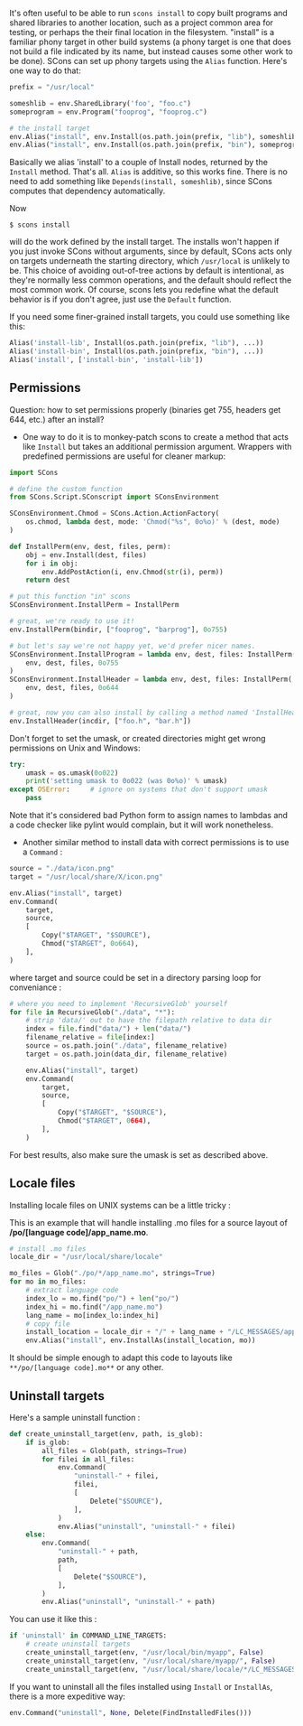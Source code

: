 It's often useful to be able to run `scons install` to copy built programs and shared libraries to another location, such as a project common area for testing, or perhaps the their final location in the filesystem. "install" is a familiar phony target in other build systems (a phony target is one that does not build a file indicated by its name, but instead causes some other work to be done). SCons can set up phony targets using the `Alias` function. Here's one way to do that: 

```python
prefix = "/usr/local"

someshlib = env.SharedLibrary('foo', "foo.c")
someprogram = env.Program("fooprog", "fooprog.c")

# the install target
env.Alias("install", env.Install(os.path.join(prefix, "lib"), someshlib))
env.Alias("install", env.Install(os.path.join(prefix, "bin"), someprogram))
```

Basically we alias 'install' to a couple of Install nodes, returned by the `Install` method. That's all. `Alias` is additive, so this works fine. There is no need to add something like `Depends(install, someshlib)`, since SCons computes that dependency automatically. 

Now
```console
$ scons install
```

will do the work defined by the install target.  The installs won't happen if you just invoke SCons without arguments, since by default, SCons acts only on targets underneath the starting directory, which `/usr/local` is unlikely to be. This choice of avoiding out-of-tree actions by default is intentional, as they're normally less common operations, and the default should reflect the most common work.  Of course, scons lets you redefine what the default behavior is if you don't agree, just use the `Default` function.

If you need some finer-grained install targets, you could use something like this: 
```python
Alias('install-lib', Install(os.path.join(prefix, "lib"), ...))
Alias('install-bin', Install(os.path.join(prefix, "bin"), ...))
Alias('install', ['install-bin', 'install-lib'])
```

## Permissions

Question:  how to set permissions properly (binaries get 755, headers get 644, etc.) after an install? 

* One way to do it is to monkey-patch  scons to create a method that acts like `Install` but takes an additional permission argument. Wrappers with predefined permissions are useful for cleaner markup: 

```python
import SCons

# define the custom function
from SCons.Script.SConscript import SConsEnvironment

SConsEnvironment.Chmod = SCons.Action.ActionFactory(
    os.chmod, lambda dest, mode: 'Chmod("%s", 0o%o)' % (dest, mode)
)

def InstallPerm(env, dest, files, perm):
    obj = env.Install(dest, files)
    for i in obj:
        env.AddPostAction(i, env.Chmod(str(i), perm))
    return dest

# put this function "in" scons
SConsEnvironment.InstallPerm = InstallPerm

# great, we're ready to use it!
env.InstallPerm(bindir, ["fooprog", "barprog"], 0o755)

# but let's say we're not happy yet, we'd prefer nicer names.
SConsEnvironment.InstallProgram = lambda env, dest, files: InstallPerm(
    env, dest, files, 0o755
)
SConsEnvironment.InstallHeader = lambda env, dest, files: InstallPerm(
    env, dest, files, 0o644
)

# great, now you can also install by calling a method named 'InstallHeader' or 'InstallProgram'!
env.InstallHeader(incdir, ["foo.h", "bar.h"])
```
Don't forget to set the umask, or created directories might get wrong permissions on Unix and Windows: 

```python
try:
    umask = os.umask(0o022)
    print('setting umask to 0o022 (was 0o%o)' % umask)
except OSError:     # ignore on systems that don't support umask
    pass
```

Note that it's considered bad Python form to assign names to lambdas and a code checker like pylint would complain, but it will work nonetheless.

* Another similar method to install data with correct permissions is to use a `Command` : 

```python
source = "./data/icon.png"
target = "/usr/local/share/X/icon.png"

env.Alias("install", target)
env.Command(
    target,
    source,
    [
        Copy("$TARGET", "$SOURCE"),
        Chmod("$TARGET", 0o664),
    ],
)
```
where target and source could be set in a directory parsing loop for conveniance : 

```python
# where you need to implement 'RecursiveGlob' yourself
for file in RecursiveGlob("./data", "*"):
    # strip 'data/' out to have the filepath relative to data dir
    index = file.find("data/") + len("data/")
    filename_relative = file[index:]
    source = os.path.join("./data", filename_relative)
    target = os.path.join(data_dir, filename_relative)

    env.Alias("install", target)
    env.Command(
        target,
        source,
        [
            Copy("$TARGET", "$SOURCE"),
            Chmod("$TARGET", 0664),
        ],
    )
```
For best results, also make sure the umask is set as described above. 


## Locale files

Installing locale files on UNIX systems can be a little tricky : 

This is an example that will handle installing .mo files for a source layout of **/po/[language code]/app_name.mo**. 

```python
# install .mo files
locale_dir = "/usr/local/share/locale"

mo_files = Glob("./po/*/app_name.mo", strings=True)
for mo in mo_files:
    # extract language code
    index_lo = mo.find("po/") + len("po/")
    index_hi = mo.find("/app_name.mo")
    lang_name = mo[index_lo:index_hi]
    # copy file
    install_location = locale_dir + "/" + lang_name + "/LC_MESSAGES/app_name.mo"
    env.Alias("install", env.InstallAs(install_location, mo))
```
It should be simple enough to adapt this code to layouts like `**/po/[language code].mo**` or any other. 


## Uninstall targets

Here's a sample uninstall function : 

```python
def create_uninstall_target(env, path, is_glob):
    if is_glob:
        all_files = Glob(path, strings=True)
        for filei in all_files:
            env.Command(
                "uninstall-" + filei,
                filei,
                [
                    Delete("$SOURCE"),
                ],
            )
            env.Alias("uninstall", "uninstall-" + filei)
    else:
        env.Command(
            "uninstall-" + path,
            path,
            [
                Delete("$SOURCE"),
            ],
        )
        env.Alias("uninstall", "uninstall-" + path)
```

You can use it like this : 

```python
if 'uninstall' in COMMAND_LINE_TARGETS:
    # create uninstall targets
    create_uninstall_target(env, "/usr/local/bin/myapp", False)
    create_uninstall_target(env, "/usr/local/share/myapp/", False)
    create_uninstall_target(env, "/usr/local/share/locale/*/LC_MESSAGES/myapp.mo", True)
```

If you want to uninstall all the files installed using `Install` or `InstallAs`, there is a more expeditive way: 

```python
env.Command("uninstall", None, Delete(FindInstalledFiles()))
```
